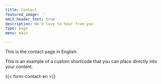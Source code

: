 ```yaml
---
title: Contact
featured_image: ''
omit_header_text: true
description: We'd love to hear from you
type: page
menu: main

---
```



This is the contact page in English.

This is an example of a custom shortcode that you can place directly into your content.

{{< form-contact-en >}}
